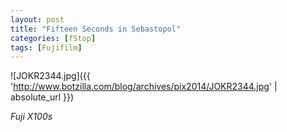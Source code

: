 ```yaml
---
layout: post
title: "Fifteen Seconds in Sebastopol"
categories: [fStop]
tags: [Fujifilm]
---
```



![JOKR2344.jpg]({{ 'http://www.botzilla.com/blog/archives/pix2014/JOKR2344.jpg' | absolute_url }})


<i>Fuji X100s</i>
